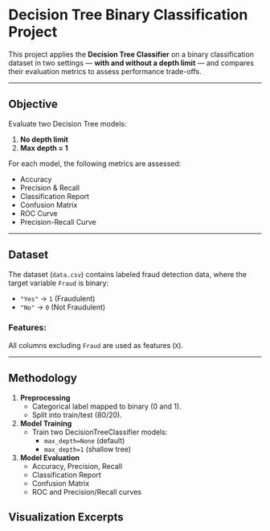 # Decision Tree Binary Classification Project

This project applies the **Decision Tree Classifier** on a binary classification dataset in two settings — **with and without a depth limit** — and compares their evaluation metrics to assess performance trade-offs.

---

## Objective

Evaluate two Decision Tree models:
1. **No depth limit**
2. **Max depth = 1**

For each model, the following metrics are assessed:
- Accuracy
- Precision & Recall
- Classification Report
- Confusion Matrix
- ROC Curve
- Precision-Recall Curve

---

## Dataset

The dataset (`data.csv`) contains labeled fraud detection data, where the target variable `Fraud` is binary:
- `"Yes"` → `1` (Fraudulent)
- `"No"` → `0` (Not Fraudulent)

### Features:
All columns excluding `Fraud` are used as features (`X`).

---

## Methodology

1. **Preprocessing**
   - Categorical label mapped to binary (0 and 1).
   - Split into train/test (80/20).
2. **Model Training**
   - Train two DecisionTreeClassifier models:
     - `max_depth=None` (default)
     - `max_depth=1` (shallow tree)
3. **Model Evaluation**
   - Accuracy, Precision, Recall
   - Classification Report
   - Confusion Matrix
   - ROC and Precision/Recall curves

## Visualization Excerpts

